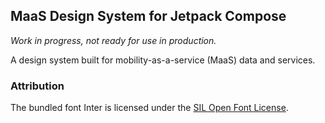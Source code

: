## MaaS Design System for Jetpack Compose

*Work in progress, not ready for use in production.*

A design system built for mobility-as-a-service (MaaS) data and services.

### Attribution

The bundled font Inter is licensed under the [SIL Open Font License][inter-license].

[inter-license]: https://github.com/rsms/inter/blob/master/LICENSE.txt
